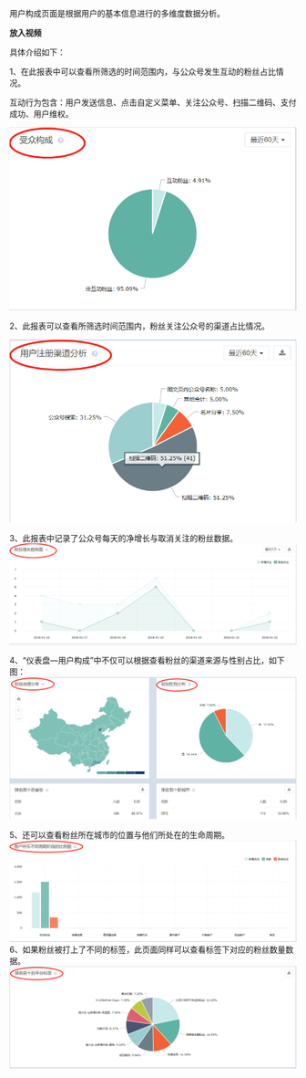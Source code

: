 用户构成页面是根据用户的基本信息进行的多维度数据分析。

**放入视频**

具体介绍如下：

1、在此报表中可以查看所筛选的时间范围内，与公众号发生互动的粉丝占比情况。

互动行为包含：用户发送信息、点击自定义菜单、关注公众号、扫描二维码、支付成功、用户维权。

![](/assets/1516589081%281%29.png)

2、此报表可以查看所筛选时间范围内，粉丝关注公众号的渠道占比情况。

![](/assets/1516342408%281%29.png)

3、此报表中记录了公众号每天的净增长与取消关注的粉丝数据。![](/assets/1516588591%281%29.png)

4、“仪表盘—用户构成”中不仅可以根据查看粉丝的渠道来源与性别占比，如下图：![](/assets/1516344220%281%29.png)

5、还可以查看粉丝所在城市的位置与他们所处在的生命周期。![](/assets/1516344273%281%29.png)6、如果粉丝被打上了不同的标签，此页面同样可以查看标签下对应的粉丝数量数据。![](/assets/1516343890%281%29.png)

